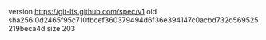 version https://git-lfs.github.com/spec/v1
oid sha256:0d2465f95c710fbcef360379494d6f36e394147c0acbd732d569525219beca4d
size 203
